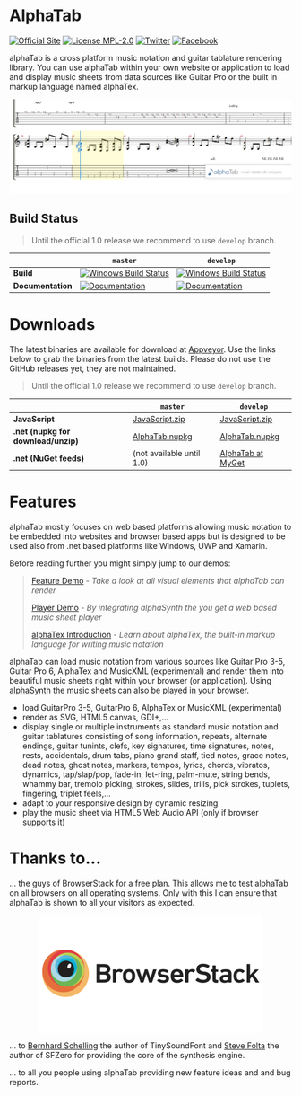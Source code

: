 # AlphaTab
[![Official Site](https://img.shields.io/badge/site-alphatab.net-blue.svg)](https://alphatab.net)
[![License MPL-2.0](https://img.shields.io/badge/license-MPL--2.0-green.svg)](https://www.mozilla.org/en-US/MPL/2.0/)
[![Twitter](https://img.shields.io/badge/twitter-alphaTabMusic-blue.svg)](https://twitter.com/alphaTabMusic)
[![Facebook](https://img.shields.io/badge/facebook-alphaTabMusic-blue.svg)](https://facebook.com/alphaTabMusic)

alphaTab is a cross platform music notation and guitar tablature rendering library. You can use alphaTab within your own website or application to load and display music sheets from data sources like Guitar Pro or the built in markup language named alphaTex.

![alphaTab](img/banner.png?raw=true "alphaTab")

## Build Status

> Until the official 1.0 release we recommend to use `develop` branch.

&nbsp; | `master` | `develop`
--- | --- | ---
**Build** | [![Windows Build Status](hFontLoadingCheckerttps://ci.appveyor.com/api/projects/status/github/CoderLine/AlphaTab?branch=master&svg=true)](https://ci.appveyor.com/project/Danielku15/alphaTab/branch/master)  | [![Windows Build Status](https://ci.appveyor.com/api/projects/status/github/CoderLine/AlphaTab?branch=develop&svg=true)](https://ci.appveyor.com/project/Danielku15/alphaTab/branch/develop)
**Documentation** | [![Documentation](https://img.shields.io/badge/docs-master-brightgreen.svg)](https://docs.alphatab.net/master)  | [![Documentation](https://img.shields.io/badge/docs-develop-brightgreen.svg)](https://docs.alphatab.net/develop)

# Downloads

The latest binaries are available for download at [Appveyor](https://ci.appveyor.com/project/Danielku15/alphatab/build/artifacts). Use the links below to grab the binaries from the latest builds. Please do not use the GitHub releases yet, they are not maintained.

> Until the official 1.0 release we recommend to use `develop` branch.

&nbsp; | `master` | `develop`
--- | --- | ---
**JavaScript** | [JavaScript.zip](https://ci.appveyor.com/api/projects/Danielku15/alphaTab/artifacts/JavaScript.zip?branch=master) | [JavaScript.zip](https://ci.appveyor.com/api/projects/Danielku15/alphaTab/artifacts/JavaScript.zip?branch=develop)
**.net (nupkg for download/unzip)** | [AlphaTab.nupkg](https://ci.appveyor.com/api/projects/Danielku15/alphaTab/artifacts/AlphaTab.nupkg?branch=master) | [AlphaTab.nupkg](https://ci.appveyor.com/api/projects/Danielku15/alphaTab/artifacts/AlphaTab.nupkg?branch=develop)
**.net (NuGet feeds)** | (not available until 1.0) | [AlphaTab at MyGet](https://www.myget.org/feed/coderline/package/nuget/AlphaTab)


# Features
alphaTab mostly focuses on web based platforms allowing music notation to be embedded into websites and browser based apps but is designed to be used also from .net based platforms like Windows, UWP and Xamarin.

Before reading further you might simply jump to our demos:

> [Feature Demo](https://docs.alphatab.net/master/features/) - *Take a look at all visual elements that alphaTab can render*
>
> [Player Demo](https://docs.alphatab.net/master/assets/files/player.html) - *By integrating alphaSynth the you get a web based music sheet player*
>
> [alphaTex Introduction](https://docs.alphatab.net/master/alphatex/) - *Learn about alphaTex, the built-in markup language for writing music notation*

alphaTab can load music notation from various sources like Guitar Pro 3-5, Guitar Pro 6, AlphaTex and MusicXML (experimental) and render them into beautiful music sheets right within your browser (or application). Using [alphaSynth](http://github.com/CoderLine/alphaSynth) the music sheets can also be played in your browser.

* load GuitarPro 3-5, GuitarPro 6, AlphaTex or MusicXML (experimental)
* render as SVG, HTML5 canvas, GDI+,...
* display single or multiple instruments as standard music notation and guitar tablatures consisting of song information, repeats, alternate endings, guitar tunints, clefs, key signatures, time signatures, notes, rests, accidentals, drum tabs, piano grand staff, tied notes, grace notes, dead notes, ghost notes, markers, tempos, lyrics, chords, vibratos, dynamics, tap/slap/pop, fade-in, let-ring, palm-mute, string bends, whammy bar, tremolo picking, strokes, slides, trills, pick strokes, tuplets, fingering, triplet feels,...
* adapt to your responsive design by dynamic resizing
* play the music sheet via HTML5 Web Audio API (only if browser supports it)

# Thanks to...

... the guys of BrowserStack for a free plan. This allows me to test alphaTab on all browsers on all operating systems. Only with this I can ensure that alphaTab is shown to all your visitors as expected.

<p align="center">
<a href="https://www.browserstack.com" target="_blank"><img src="img/BrowserStack.png?raw=true" width="400" align="center"/></a>
</p>

... to [Bernhard Schelling](https://github.com/schellingb/TinySoundFont) the author of TinySoundFont and [Steve Folta](https://github.com/stevefolta/SFZero) the author of SFZero for providing the core of the synthesis engine.

... to all you people using alphaTab providing new feature ideas and and bug reports.

